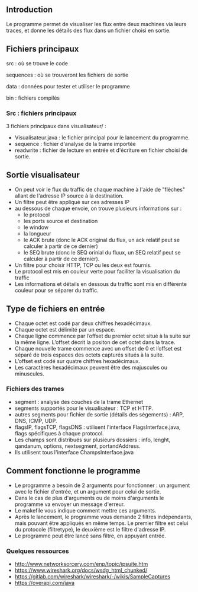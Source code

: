 ## Introduction
Le programme permet de visualiser les flux entre deux machines via leurs traces, et donne les détails des flux dans un fichier choisi en sortie.

## Fichiers principaux
src : où se trouve le code

sequences : où se trouveront les fichiers de sortie

data : données pour tester et utiliser le programme

bin : fichiers compilés

### Src : fichiers principaux
3 fichiers principaux dans visualisateur/ :
- Visualisateur.java : le fichier principal pour le lancement du programme.
- sequence : fichier d'analyse de la trame importée
- readwrite : fichier de lecture en entrée et d'écriture en fichier choisi de sortie.

## Sortie visualisateur
- On peut voir le flux du traffic de chaque machine à l'aide de "flèches" allant de l'adresse IP source à la destination.
- Un filtre peut être appliqué sur ces adresses IP
- au dessous de chaque envoie, on trouve plusieurs informations sur : 
  - le protocol
  - les ports source et destination
  - le window
  - la longueur
  - le ACK brute (donc le ACK original du flux, un ack relatif peut se calculer à partir de ce dernier)
  - le SEQ brute (donc le SEQ orinial du fluux, un SEQ relatif peut se calculer à partir de ce dernier).
- Un filtre pour choisir HTTP, TCP ou les deux est fournis.
- Le protocol est mis en couleur verte pour faciliter la visualisation du traffic
- Les informations et détails en dessous du traffic sont mis en différente couleur pour se séparer du traffic.

## Type de fichiers en entrée
- Chaque octet est codé par deux chiffres hexadécimaux.
- Chaque octet est délimité par un espace.
- Chaque ligne commence par l’offset du premier octet situé à la suite sur la même
ligne. L’offset décrit la positon de cet octet dans la trace.
- Chaque nouvelle trame commence avec un offset de 0 et l’offset est séparé de
trois espaces des octets capturés situés à la suite.
- L’offset est codé sur quatre chiffres hexadécimaux.
- Les caractères hexadécimaux peuvent être des majuscules ou minuscules.

### Fichiers des trames 
- segment : analyse des couches de la trame Ethernet
- segments supportés pour le visualisateur : TCP et HTTP.
- autres segments pour fichier de sortie (détails des ségements) : ARP, DNS, ICMP, UDP.
- flagsIP, flagsTCP, flagsDNS : utilisent l'interface FlagsInterface.java, flags spécifiques à chaque protocol.
- Les champs sont distribués sur plusieurs dossiers : info, lenght, qandanum, options, nextsegment, portandAddress.
- Ils utilisent tous l'interface ChampsInterface.java

## Comment fonctionne le programme
- Le programme a besoin de 2 arguments pour fonctionner : un argument avec le fichier d'entrée, et un argument pour celui de sortie.
- Dans le cas de plus d'arguments ou de moins d'arguments le programme va envoyer un message d'erreur.
- Le makefile vous indique comment mettre ces arguments.
- Après le lancement, le programme vous demande 2 filtres indépendants, mais pouvant être appliqués en même temps. Le premier filtre est celui du protocole (filtretype), le deuxième est le filtre d'adresse IP.
- Le programme peut être lancé sans filtre, en appuyant entrée.

### Quelques ressources
-  http://www.networksorcery.com/enp/topic/ipsuite.htm
-  https://www.wireshark.org/docs/wsdg_html_chunked/
-  https://gitlab.com/wireshark/wireshark/-/wikis/SampleCaptures
-  https://overapi.com/java
